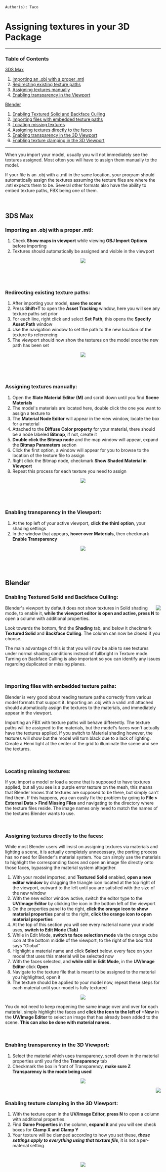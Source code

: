 ```
Author(s): Taco
```

# Assigning textures in your 3D Package
-----

### Table of Contents

[3DS Max](assigning-textures.md#3ds-max)
1. [Importing an .obj with a proper .mtl](assigning-textures.md#importing-an-obj-with-a-proper-mtl)
2. [Redirecting existing texture paths](assigning-textures.md#redirecting-existing-texture-paths)
3. [Assigning textures manually](assigning-textures.md#assigning-textures-manually)
4. [Enabling transparency in the Viewport](assigning-textures.md#enabling-transparency-in-the-viewport)

[Blender](assigning-textures.md#blender)
1. [Enabling Textured Solid and Backface Culling](assigning-textures.md#enabling-textured-solid-and-backface-culling)
2. [Importing files with embedded texture paths](assigning-textures.md#importing-files-with-embedded-texture-paths)
3. [Locating missing textures](assigning-textures.md#locating-missing-textures)
4. [Assigning textures directly to the faces](assigning-textures.md#assigning-textures-directly-to-the-faces)
5. [Enabling transparency in the 3D Viewport](assigning-textures.md#enabling-transparency-in-the-3d-viewport)
6. [Enabling texture clamping in the 3D Viewport](assigning-textures.md#enabling-texture-clamping-in-the-3d-viewport)
-----


When you import your model, usually you will not immediately see the textures assigned.
Most often you will have to assign them manually to the model.

If your file is an .obj with a .mtl in the same location, your program should automatically assign the textures assuming the texture files are where the .mtl expects them to be. Several other formats also have the ability to embed texture paths, FBX being one of them.
 

 
## 3DS Max

### Importing an .obj with a proper .mtl:

1. Check **Show maps in viewport** while viewing **OBJ Import Options** before importing
2. Textures should automatically be assigned and visible in the viewport


<p align="center"> 
<img src="img/max_obj_import.png">
</p>
 

 
### Redirecting existing texture paths:

1. After importing your model, **save the scene**
2. Press **Shift+T** to open the **Asset Tracking** window, here you will see any texture paths set prior
3. For each line, right click and select **Set Path**, this opens the **Specify Asset Path** window
4. Use the navigation window to set the path to the new location of the texture its referencing
5. The viewport should now show the textures on the model once the new path has been set

<p align="center"> 
<img src="img/max_pathfix.png">
</p>
 

 
### Assigning textures manually:

1. Open the **Slate Material Editor (M)** and scroll down until you find **Scene Materials**
2. The model's materials are located here, double click the one you want to assign a texture to
3. The **Material Node Editor** will appear in the view window, locate the box for a material
4. Attached to the **Diffuse Color property** for your material, there should be a node labeled **Bitmap**, if not, create it
5. **Double click the Bitmap node** and the map window will appear, expand the **Bitmap Parameters** section
6. Click the first option, a window will appear for you to browse to the location of the texture file to assign
7. Right click the Bitmap node, checkmark **Show Shaded Material in Viewport**
8. Repeat this process for each texture you need to assign

<p align="center"> 
<img src="img/max_materials.png">
</p>
 

 
### Enabling transparency in the Viewport:

1. At the top left of your active viewport, **click the third option**, your shading settings
2. In the window that appears, **hover over Materials**, then checkmark **Enable Transparency**

<p align="center"> 
<img src="img/max_transparency.png">
</p>
 

 
## Blender

### Enabling Textured Solid and Backface Culling:

<img src="img/blender_shading.png" align=right />

Blender's viewport by default does not show textures in Solid shading mode, to enable it, **while the viewport editor is open and active, press N** to open a column with additional properties.

Look towards the bottom, find the **Shading** tab, and below it checkmark **Textured Solid** and **Backface Culling**. The column can now be closed if you choose.

The main advantage of this is that you will now be able to see textures under normal shading conditions instead of fullbright in Texture mode. Turning on Backface Culling is also important so you can identify any issues regarding duplicated or missing planes.
 

 
### Importing files with embedded texture paths:

Blender is very good about reading texture paths correctly from various model formats that support it. Importing an .obj with a valid .mtl attached should automatically assign the textures to the materials, and immediately appear in the viewport.

Importing an FBX with texture paths will behave differently. The texture paths will be assigned to the materials, but the model's faces won't actually have the textures applied. If you switch to Material shading however, the textures will show but the model will turn black due to a lack of lighting. Create a Hemi light at the center of the grid to illuminate the scene and see the textures.
 

 
### Locating missing textures:

If you import a model or load a scene that is supposed to have textures applied, but all you see is a purple error texture on the mesh, this means that Blender knows that textures are supposed to be there, but simply can't find them. If this happens, you can easily fix the problem by going to **File > External Data > Find Missing Files** and navigating to the directory where the texture files reside. The image names only need to match the names of the textures Blender wants to use.
 

 
### Assigning textures directly to the faces:

While most Blender users will insist on assigning textures via materials and lighting a scene, it is actually completely unnecessary, the porting process has no need for Blender's material system. You can simply use the materials to highlight the corresponding faces and open an image file directly onto those faces, bypassing the material system altogether.

1. With your model imported, and **Textured Solid** enabled, **open a new editor window** by dragging the triangle icon located at the top right of the viewport, outward to the left until you are satisfied with the size of the new window
2. With the new editor window active, switch the editor type to the **UV/Image Editor** by clicking the icon in the bottom left of the viewport
3. On the properties panel to the right, **click the orange icon to show material properties**
 panel to the right, **click the orange icon to open material properties**
4. At the top of this section you will see every material name your model uses, **switch to Edit Mode (Tab)**
5. While in Edit Mode, **switch to face selection mode** via the orange cube icon at the bottom middle of the viewport, to the right of the box that says "Global"
6. Highlight a material name and click **Select** below, every face on your model that uses this material will be selected now
7. With the faces selected, and **while still in Edit Mode**, in the **UV/Image Editor** click **Open**
8. Navigate to the texture file that is meant to be assigned to the material you highlighted, open it
9. The texture should be applied to your model now, repeat these steps for each material until your model is fully textured

<p align="center"> 
<img src="img/blender_textures.gif">
</p>

You do not need to keep reopening the same image over and over for each material, simply highlight the faces and **click the icon to the left of +New** in the **UV/Image Editor** to select an image that has already been added to the scene. **This can also be done with material names.**
 

 
### Enabling transparency in the 3D Viewport:

1. Select the material which uses transparency, scroll down in the material properties until you find the **Transparency** tab
2. Checkmark the box in front of Transparency, **make sure Z Transparency is the mode being used**

<p align="center"> 
<img src="img/blender_transparency.png">
</p>
 

<img src="img/blender_clamping.png" align=right />

### Enabling texture clamping in the 3D Viewport:

1. With the texture open in the **UV/Image Editor, press N** to open a column with additional properties.
2. Find **Game Properties** in the column, **expand it** and you will see check boxes for **Clamp X and Clamp Y**
3. Your texture will be clamped according to how you set these, _**these settings apply to everything using that texture file**_, it is not a per-material setting
 

 
 
<p align="center"> 
<img src="img/blender_clamping.gif">
</p>
